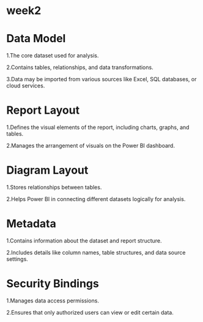 # week2
# Data Model
  1.The core dataset used for analysis.
  
  2.Contains tables, relationships, and data transformations.
  
  3.Data may be imported from various sources like Excel, SQL databases, or cloud services.
# Report Layout
  1.Defines the visual elements of the report, including charts, graphs, and tables.
  
  2.Manages the arrangement of visuals on the Power BI dashboard.
# Diagram Layout
  1.Stores relationships between tables.
  
  2.Helps Power BI in connecting different datasets logically for analysis.
# Metadata
  1.Contains information about the dataset and report structure.
  
  2.Includes details like column names, table structures, and data source settings.
# Security Bindings
  1.Manages data access permissions.
  
  2.Ensures that only authorized users can view or edit certain data.

